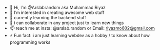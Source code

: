 - 👋 Hi, I’m @Arslabrandom aka Muhammad Riyaz
- 👀 I’m interested in creating awesome web stuff
- 🌱 currently learning the backend stuff
- 💞️ i can collaborate in any project just to learn new things
- 📫 reach me at insta: @arslab.random or Email: riyazmo602@gmail.com
- ⚡ Fun fact: i am just learning webdev as a hobby / to know about how programming works


<!---
Arslabrandom/Arslabrandom is a ✨ special ✨ repository because its `README.md` (this file) appears on your GitHub profile.
You can click the Preview link to take a look at your changes.
--->
